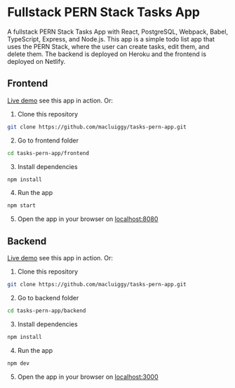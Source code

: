# Fullstack PERN Stack Tasks App

A fullstack PERN Stack Tasks App with React, PostgreSQL, Webpack, Babel, TypeScript, Express, and Node.js. This app is a simple todo list app that uses the PERN Stack, where the user can create tasks, edit them, and delete them. The backend is deployed on Heroku and the frontend is deployed on Netlify.

## Frontend

[Live demo](https://tasks-pern.netlify.app/) see this app in action. Or:

1. Clone this repository

```bash
git clone https://github.com/macluiggy/tasks-pern-app.git
```

2. Go to frontend folder

```bash
cd tasks-pern-app/frontend
```

3. Install dependencies

```bash
npm install
```

4. Run the app

```bash
npm start
```

5. Open the app in your browser on [localhost:8080](http://localhost:8080)

## Backend

[Live demo](https://tasks-pern-stack.herokuapp.com/) see this app in action. Or:

1. Clone this repository

```bash
git clone https://github.com/macluiggy/tasks-pern-app.git
```

2. Go to backend folder

```bash
cd tasks-pern-app/backend
```

3. Install dependencies

```bash
npm install
```

4. Run the app

```bash
npm dev
```

5. Open the app in your browser on [localhost:3000](http://localhost:3000)
